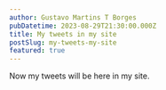 ```yaml
---
author: Gustavo Martins T Borges
pubDatetime: 2023-08-29T21:30:00.000Z
title: My tweets in my site
postSlug: my-tweets-my-site
featured: true
---
```


Now my tweets will be here in my site.
